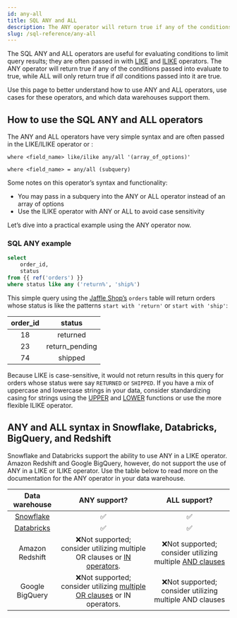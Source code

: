 ```yaml
---
id: any-all
title: SQL ANY and ALL
description: The ANY operator will return true if any of the conditions passed into evaluate to true, while ALL will only return true if all conditions passed into it are true.
slug: /sql-reference/any-all
---
```


<head>
    <title>Working with the SQL ANY and ALL operators</title>
</head>

The SQL ANY and ALL operators are useful for evaluating conditions to limit query results; they are often passed in with [LIKE](/sql-reference/like) and [ILIKE](/sql-reference/ilike) operators. The ANY operator will return true if any of the conditions passed into evaluate to true, while ALL will only return true if *all* conditions passed into it are true.

Use this page to better understand how to use ANY and ALL operators, use cases for these operators, and which data warehouses support them.

## How to use the SQL ANY and ALL operators

The ANY and ALL operators have very simple syntax and are often passed in the LIKE/ILIKE operator or <Term id="subquery" />:

`where <field_name> like/ilike any/all '(array_of_options)'`

`where <field_name> = any/all (subquery)`

Some notes on this operator’s syntax and functionality:
- You may pass in a subquery into the ANY or ALL operator instead of an array of options
- Use the ILIKE operator with ANY or ALL to avoid case sensitivity

Let’s dive into a practical example using the ANY operator now.

### SQL ANY example

```sql
select
    order_id,
    status
from {{ ref('orders') }}
where status like any ('return%', 'ship%')
```

This simple query using the [Jaffle Shop’s](https://github.com/dbt-labs/jaffle_shop) `orders` table will return orders whose status is like the patterns `start with 'return'` or `start with 'ship'`:

| order_id | status |
|:---:|:---:|
| 18 | returned |
| 23 | return_pending |
| 74 | shipped |

Because LIKE is case-sensitive, it would not return results in this query for orders whose status were say `RETURNED` or `SHIPPED`. If you have a mix of uppercase and lowercase strings in your data, consider standardizing casing for strings using the [UPPER](/sql-reference/upper) and [LOWER](/sql-reference/lower) functions or use the more flexible ILIKE operator.

## ANY and ALL syntax in Snowflake, Databricks, BigQuery, and Redshift

Snowflake and Databricks support the ability to use ANY in a LIKE operator. Amazon Redshift and Google BigQuery, however, do not support the use of ANY in a LIKE or ILIKE operator. Use the table below to read more on the documentation for the ANY operator in your data warehouse.

| **Data warehouse** | **ANY support?** | **ALL support?** |
|:---:|:---:|:---:|
| [Snowflake](https://docs.snowflake.com/en/sql-reference/functions/like_any.html) | ✅ | ✅ |
| [Databricks](https://docs.databricks.com/sql/language-manual/functions/like.html) | ✅ | ✅ |
| Amazon Redshift | ❌Not supported; consider utilizing multiple OR clauses or [IN operators](/sql-reference/in). | ❌Not supported; consider utilizing multiple [AND clauses](/sql-reference/and) |
| Google BigQuery | ❌Not supported; consider utilizing [multiple OR clauses](https://stackoverflow.com/questions/54645666/how-to-implement-like-any-in-bigquery-standard-sql) or IN operators. | ❌Not supported; consider utilizing multiple AND clauses |
